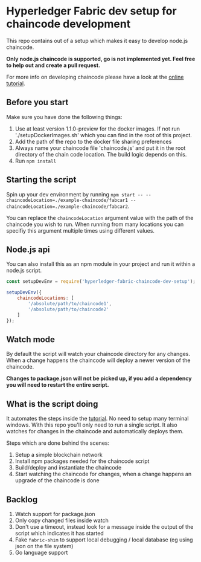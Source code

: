 # Hyperledger Fabric dev setup for chaincode development

This repo contains out of a setup which makes it easy to develop node.js chaincode.

**Only node.js chaincode is supported, go is not implemented yet. Feel free to help out and create a pull request.**

For more info on developing chaincode please have a look at the [online tutorial](http://hyperledger-fabric.readthedocs.io/en/v1.1.0-preview/chaincode4ade.html).

## Before you start

Make sure you have done the following things:

1. Use at least version 1.1.0-preview for the docker images. If not run './setupDockerImages.sh' which you can find in the root of this project.
2. Add the path of the repo to the docker file sharing preferences
3. Always name your chaincode file 'chaincode.js' and put it in the root directory of the chain code location. The build logic depends on this.
4. Run `npm install`

## Starting the script

Spin up your dev environment by running `npm start -- --chaincodeLocation=./example-chaincode/fabcar1 --chaincodeLocation=./example-chaincode/fabcar2`.

You can replace the `chaincodeLocation` argument value with the path of the chaincode you wish to run.
When running from many locations you can specifiy this argument multiple times using different values.

## Node.js api

You can also install this as an npm module in your project and run it within a node.js script.

```javascript
const setupDevEnv = require('hyperledger-fabric-chaincode-dev-setup');

setupDevEnv({
    chaincodeLocations: [
        '/absolute/path/to/chaincode1',
        '/absolute/path/to/chaincode2'
    ]
});
```

## Watch mode

By default the script will watch your chaincode directory for any changes. When a change happens the chaincode will deploy a newer version of the chaincode.

**Changes to package.json will not be picked up, if you add a dependency you will need to restart the entire script.**

## What is the script doing

It automates the steps inside the [tutorial](http://hyperledger-fabric.readthedocs.io/en/v1.1.0-preview/chaincode4ade.html). 
No need to setup many terminal windows. With this repo you'll only need to run a single script. It also watches for changes in the chaincode and automatically deploys them.

Steps which are done behind the scenes:

1. Setup a simple blockchain network
2. Install npm packages needed for the chaincode script
3. Build/deploy and instantiate the chaincode
4. Start watching the chaincode for changes, when a change happens an upgrade of the chaincode is done

## Backlog

1. Watch support for package.json 
2. Only copy changed files inside watch
3. Don't use a timeout, instead look for a message inside the output of the script which indicates it has started
4. Fake `fabric-shim` to support local debugging / local database (eg using json on the file system)
5. Go language support
